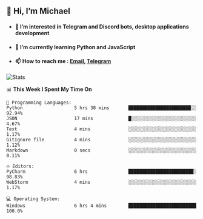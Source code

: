 ## 👋 Hi, I’m Michael
- #### 👀 I’m interested in Telegram and Discord bots, desktop applications development
- #### 🌱 I’m currently learning Python and JavaScript
- #### 📫 How to reach me : [Email](mailto:misha@kurapov.ru), [Telegram](https://t.me/mickr7)

![Stats](https://github-readme-stats.vercel.app/api?username=krpff&show_icons=true&theme=github_dark&hide_border=true&hide=issues&count_private=true&layout=compact)


<!--START_SECTION:waka-->
📊 **This Week I Spent My Time On** 

```text
💬 Programming Languages: 
Python                   5 hrs 38 mins       ███████████████████████░░   92.94% 
JSON                     17 mins             █░░░░░░░░░░░░░░░░░░░░░░░░   4.67% 
Text                     4 mins              ░░░░░░░░░░░░░░░░░░░░░░░░░   1.17% 
GitIgnore file           4 mins              ░░░░░░░░░░░░░░░░░░░░░░░░░   1.12% 
Markdown                 0 secs              ░░░░░░░░░░░░░░░░░░░░░░░░░   0.11%

🔥 Editors: 
PyCharm                  6 hrs               ████████████████████████░   98.83% 
WebStorm                 4 mins              ░░░░░░░░░░░░░░░░░░░░░░░░░   1.17%

💻 Operating System: 
Windows                  6 hrs 4 mins        █████████████████████████   100.0%

```


<!--END_SECTION:waka-->
